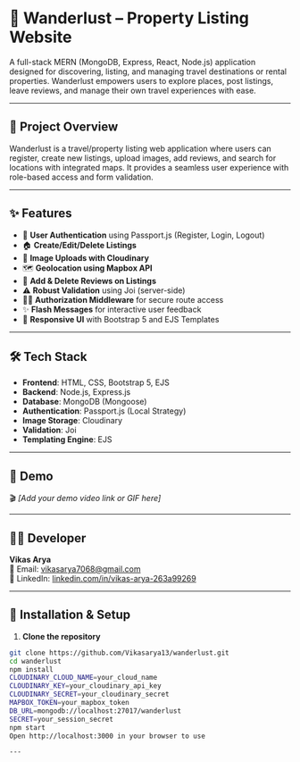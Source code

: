 # 🏡 Wanderlust – Property Listing Website

A full-stack MERN (MongoDB, Express, React, Node.js) application designed for discovering, listing, and managing travel destinations or rental properties. Wanderlust empowers users to explore places, post listings, leave reviews, and manage their own travel experiences with ease.



---

## 📌 Project Overview

Wanderlust is a travel/property listing web application where users can register, create new listings, upload images, add reviews, and search for locations with integrated maps. It provides a seamless user experience with role-based access and form validation.

---

## ✨ Features

- 🔐 **User Authentication** using Passport.js (Register, Login, Logout)
- 🏠 **Create/Edit/Delete Listings**
- 📸 **Image Uploads with Cloudinary**
- 🗺️ **Geolocation using Mapbox API**
- 💬 **Add & Delete Reviews on Listings**
- ⚠️ **Robust Validation** using Joi (server-side)
- 🧑‍💻 **Authorization Middleware** for secure route access
- ✨ **Flash Messages** for interactive user feedback
- 📱 **Responsive UI** with Bootstrap 5 and EJS Templates

---
## 🛠️ Tech Stack

- **Frontend**: HTML, CSS, Bootstrap 5, EJS
- **Backend**: Node.js, Express.js
- **Database**: MongoDB (Mongoose)
- **Authentication**: Passport.js (Local Strategy)
- **Image Storage**: Cloudinary
- **Validation**: Joi
- **Templating Engine**: EJS

---
## 🎥 Demo

🎬 *[Add your demo video link or GIF here]*

---

## 👨‍💻 Developer

**Vikas Arya**  
📧 Email: [vikasarya7068@gmail.com](mailto:vikasarya7068@gmail.com)  
🔗 LinkedIn: [linkedin.com/in/vikas-arya-263a99269](https://linkedin.com/in/vikas-arya-263a99269)

---
## 📁 Installation & Setup

1. **Clone the repository**

```bash
git clone https://github.com/Vikasarya13/wanderlust.git
cd wanderlust
npm install
CLOUDINARY_CLOUD_NAME=your_cloud_name
CLOUDINARY_KEY=your_cloudinary_api_key
CLOUDINARY_SECRET=your_cloudinary_secret
MAPBOX_TOKEN=your_mapbox_token
DB_URL=mongodb://localhost:27017/wanderlust
SECRET=your_session_secret
npm start
Open http://localhost:3000 in your browser to use

---
